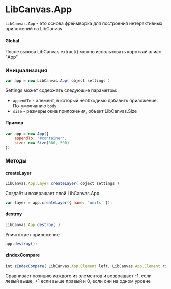 LibCanvas.App
=============

`LibCanvas.App` - это основа фреймворка для построения интерактивных приложений на LibCanvas.

#### Global

После вызова LibCanvas.extract() можно использовать короткий алиас "App"

### Инициализация

```js
var app = new LibCanvas.App( object settings )
```

Settings может содержать следующие параметры:

* `appendTo` - элемент, в который необходимо добавить приложение. По-умолчанию `body`
* `size` - размеры окна приложения, объект LibCanvas.Size

#### Пример

```js
var app = new App({
	appendTo: '#container',
	size: new Size(800, 500)
})
```

### Методы

#### createLayer

```js
LibCanvas.App.Layer createLayer( object settings )
```

Создаёт и возвращает слой LibCanvas.App

```js
var layer = app.createLayer({ name: 'units' });
```

#### destroy

```js
LibCanvas.App destroy( )
```

Уничтожает приложение

```js
app.destroy();
```

#### zIndexCompare

```js
int zIndexCompare( LibCanvas.App.Element left, LibCanvas.App.Element right )
```

Сравнивает позицию каждого из элементов и возвращает -1, если левый выше, +1 если выше правый и 0, если они на одном уровне